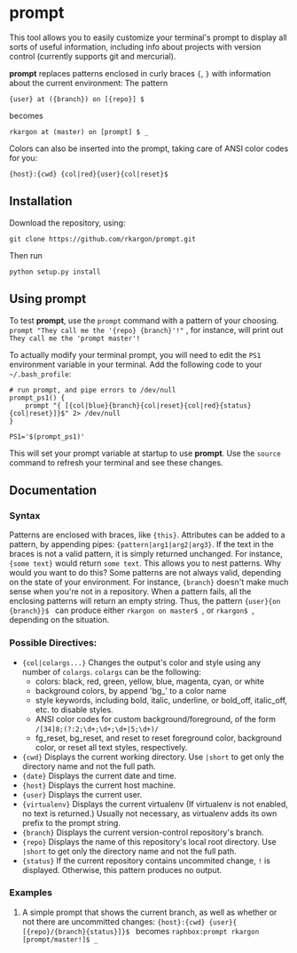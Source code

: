 # **prompt**

This tool allows you to easily customize your terminal's prompt to display all sorts of useful information, including info about projects with version control (currently supports git and mercurial). 

**prompt** replaces patterns enclosed in curly braces `{`, `}` with information about the current environment:
The pattern

    {user} at ({branch}) on [{repo}] $
    
becomes 

    rkargon at (master) on [prompt] $ _

Colors can also be inserted into the prompt, taking care of ANSI color codes for you:

    {host}:{cwd} {col|red}{user}{col|reset}$
    
## Installation
Download the repository, using:

    git clone https://github.com/rkargon/prompt.git

Then run  
    
    python setup.py install

## Using prompt
To test **prompt**, use the `prompt` command with a pattern of your choosing. 
`prompt "They call me the '{repo} {branch}'!"` , for instance, will print out `They call me the 'prompt master'!`

To actually modify your terminal prompt, you will need to edit the `PS1` environment variable in your terminal. Add the following code to your `~/.bash_profile`:

    # run prompt, and pipe errors to /dev/null
	prompt_ps1() {
	    prompt "{ [{col|blue}{branch}{col|reset}{col|red}{status}{col|reset}]}$" 2> /dev/null
	}
	
	PS1='$(prompt_ps1)'

This will set your prompt variable at startup to use **prompt**. Use the `source` command to refresh your terminal and see these changes. 

## Documentation

### Syntax
Patterns are enclosed with braces, like `{this}`. Attributes can be added to a pattern, by appending pipes: `{pattern|arg1|arg2|arg3}`.  If the text in the braces is not a valid pattern, it is simply returned unchanged. For instance, `{some text}` would return `some text`.  This allows you to nest patterns. Why would you want to do this? Some patterns are not always valid, depending on the state of your environment. For instance, `{branch}` doesn't make much sense when you're not in a repository. When a pattern fails, all the enclosing patterns will return an empty string. Thus, the pattern `{user}{on {branch}}$ ` can produce either `rkargon on master$ `, or `rkargon$ `,  depending on the situation. 

### Possible Directives:
- `{col|colargs...}` Changes the output's color and style using any number of  `colargs`. `colargs` can be the following:
	- colors: black, red, green, yellow, blue, magenta, cyan, or white
	- background colors, by append 'bg_' to a color name
	- style keywords, including bold, italic, underline, or bold_off, italic_off, etc. to disable styles.
	- ANSI color codes for custom background/foreground, of the form `/[34]8;(?:2;\d+;\d+;\d+|5;\d+)/`
	- fg_reset, bg_reset, and reset to reset foreground color, background color, or reset all text styles, respectively. 
- `{cwd}` Displays the current working directory. Use `|short` to get only the directory name and not the full path.
- `{date}` Displays the current date and time.
- `{host}` Displays the current host machine.
- `{user}` Displays the current user. 
- `{virtualenv}` Displays the current virtualenv (If virtualenv is not enabled, no text is returned.) Usually not necessary, as virtualenv adds its own prefix to the prompt string.
- `{branch}` Displays the current version-control repository's branch.
- `{repo}` Displays the name of this repository's local root directory. Use `|short` to get only the directory name and not the full path.
- `{status}` If the current repository contains uncommited change, `!` is displayed. Otherwise, this pattern produces no output. 

### Examples
1. A simple prompt that shows the current branch, as well as whether or not there are uncommitted changes:
`{host}:{cwd} {user}{ [{repo}/{branch}{status}]}$ ` becomes
`raphbox:prompt rkargon [prompt/master!]$ _`
